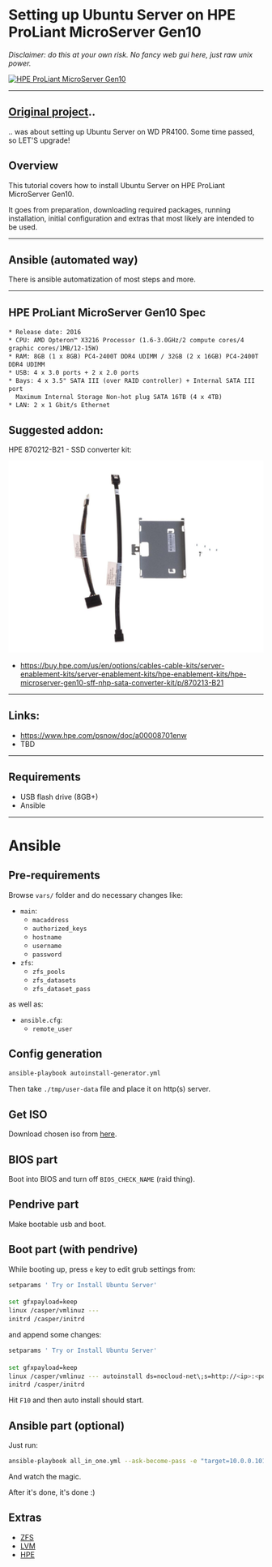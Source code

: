 # Setting up Ubuntu Server on HPE ProLiant MicroServer Gen10

_Disclaimer: do this at your own risk. No fancy web gui here, just raw unix power._

[![HPE ProLiant MicroServer Gen10](./img/microservergen10.jpeg)](./img/microservergen10.jpeg)

---

## [Original project](https://github.com/aamkye/ubuntu_on_WD_PRx100)..

.. was about setting up Ubuntu Server on WD PR4100. Some time passed, so LET'S upgrade!

## Overview

This tutorial covers how to install Ubuntu Server on HPE ProLiant MicroServer Gen10.

It goes from preparation, downloading required packages, running installation, initial configuration and extras that most likely are intended to be used.

---

## Ansible (automated way)

There is ansible automatization of most steps and more.

---

## HPE ProLiant MicroServer Gen10 Spec

```
* Release date: 2016
* CPU: AMD Opteron™ X3216 Processor (1.6-3.0GHz/2 compute cores/4 graphic cores/1MB/12-15W)
* RAM: 8GB (1 x 8GB) PC4-2400T DDR4 UDIMM / 32GB (2 x 16GB) PC4-2400T DDR4 UDIMM
* USB: 4 x 3.0 ports + 2 x 2.0 ports
* Bays: 4 x 3.5" SATA III (over RAID controller) + Internal SATA III port
  Maximum Internal Storage Non-hot plug SATA 16TB (4 x 4TB)
* LAN: 2 x 1 Gbit/s Ethernet
```

## Suggested addon:

HPE 870212-B21 - SSD converter kit:

[![HPE 870212-B21](./img/hpe-870212-B21.jpg)](./img/hpe-870212-B21.jpg)

* https://buy.hpe.com/us/en/options/cables-cable-kits/server-enablement-kits/server-enablement-kits/hpe-enablement-kits/hpe-microserver-gen10-sff-nhp-sata-converter-kit/p/870213-B21

---

## Links:

* https://www.hpe.com/psnow/doc/a00008701enw
* TBD

---

## Requirements

* USB flash drive (8GB+)
* Ansible

---

# Ansible
## Pre-requirements

Browse `vars/` folder and do necessary changes like:
  * `main`:
    * `macaddress`
    * `authorized_keys`
    * `hostname`
    * `username`
    * `password`
  * `zfs`:
    * `zfs_pools`
    * `zfs_datasets`
    * `zfs_dataset_pass`

as well as:
  * `ansible.cfg`:
    * `remote_user`

## Config generation

```bash
ansible-playbook autoinstall-generator.yml
```

Then take `./tmp/user-data` file and place it on http(s) server.

## Get ISO

Download chosen iso from [here](https://ubuntu.com/download/server).

## BIOS part

Boot into BIOS and turn off `BIOS_CHECK_NAME` (raid thing).

## Pendrive part

Make bootable usb and boot.

## Boot part (with pendrive)

While booting up, press `e` key to edit grub settings from:

```bash
setparams ' Try or Install Ubuntu Server'

set gfxpayload=keep
linux /casper/vmlinuz ---
initrd /casper/initrd
```

and append some changes:

```bash
setparams ' Try or Install Ubuntu Server'

set gfxpayload=keep
linux /casper/vmlinuz --- autoinstall ds=nocloud-net\;s=http://<ip>:<port>/<location-of-user-data-folder>
initrd /casper/initrd
```

Hit `F10` and then auto install should start.

## Ansible part (optional)

Just run:

```bash
ansible-playbook all_in_one.yml --ask-become-pass -e "target=10.0.0.101 custom_dns=true" -i 10.0.0.101,
```

And watch the magic.

After it's done, it's done :)

## Extras

* [ZFS](./readme/zfs.md)
* [LVM](./readme/lvm.md)
* [HPE](./readme/hpe.md)
